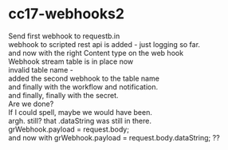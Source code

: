 # cc17-webhooks2
Send first webhook to requestb.in<br/>
webhook to scripted rest api is added - just logging so far.<br/>
and now with the right Content type on the web hook <br/>
Webhook stream table is in place now <br/>
invalid table name - <br/>
added the second webhook to the table name <br/>
and finally with the workflow and notification. <br/>
and finally, finally with the secret.<br/>
Are we done? <br/> 
If I could spell, maybe we would have been. <br/>
argh.  still?
that .dataString was still in there. <br/>
    grWebhook.payload = request.body; <br/>
and now with  grWebhook.payload = request.body.dataString;
??
